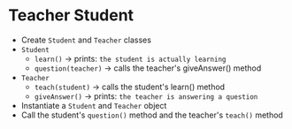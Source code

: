 # Teacher Student

- Create `Student` and `Teacher` classes
- `Student`
  - `learn()` -> prints: `the student is actually learning`
  - `question(teacher)` -> calls the teacher's giveAnswer() method
- `Teacher`
  - `teach(student)` -> calls the student's learn() method
  - `giveAnswer()` -> prints: `the teacher is answering a question`
- Instantiate a `Student` and `Teacher` object
- Call the student's `question()` method and the teacher's `teach()` method
